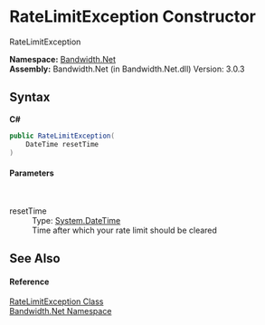 ﻿# RateLimitException Constructor 
 

RateLimitException

**Namespace:**&nbsp;<a href ="N_Bandwidth_Net.md">Bandwidth.Net</a><br />**Assembly:**&nbsp;Bandwidth.Net (in Bandwidth.Net.dll) Version: 3.0.3

## Syntax

**C#**<br />
``` C#
public RateLimitException(
	DateTime resetTime
)
```


#### Parameters
&nbsp;<dl><dt>resetTime</dt><dd>Type: <a href="http://msdn2.microsoft.com/en-us/library/03ybds8y" target="_blank">System.DateTime</a><br />Time after which your rate limit should be cleared</dd></dl>

## See Also


#### Reference
<a href ="T_Bandwidth_Net_RateLimitException.md">RateLimitException Class</a><br /><a href ="N_Bandwidth_Net.md">Bandwidth.Net Namespace</a><br />